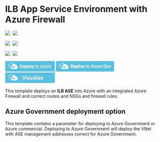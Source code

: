 # ILB App Service Environment with Azure Firewall

<IMG SRC="https://azurequickstartsservice.blob.core.windows.net/badges/App-Service-Environment-AzFirewall/PublicLastTestDate.svg" />&nbsp;
<IMG SRC="https://azurequickstartsservice.blob.core.windows.net/badges/App-Service-Environment-AzFirewall/PublicDeployment.svg" />&nbsp;

<IMG SRC="https://azurequickstartsservice.blob.core.windows.net/badges/App-Service-Environment-AzFirewall/FairfaxLastTestDate.svg" />&nbsp;
<IMG SRC="https://azurequickstartsservice.blob.core.windows.net/badges/App-Service-Environment-AzFirewall/FairfaxDeployment.svg" />&nbsp;

<IMG SRC="https://azurequickstartsservice.blob.core.windows.net/badges/App-Service-Environment-AzFirewall/BestPracticeResult.svg" />&nbsp;
<IMG SRC="https://azurequickstartsservice.blob.core.windows.net/badges/App-Service-Environment-AzFirewall/CredScanResult.svg" />&nbsp;

<a href="https://portal.azure.com/#create/Microsoft.Template/uri/https%3A%2F%2Fraw.githubusercontent.com%2Fazure%2Fazure-quickstart-templates%2Fmaster%2FApp-Service-Environment-AzFirewall%2Fazuredeploy.json" target="_blank">
<img src="https://raw.githubusercontent.com/Azure/azure-quickstart-templates/master/1-CONTRIBUTION-GUIDE/images/deploytoazure.png"/>
</a>

<a href="https://portal.azure.us/#create/Microsoft.Template/uri/https%3A%2F%2Fraw.githubusercontent.com%2Fazure%2Fazure-quickstart-templates%2Fmaster%2FApp-Service-Environment-AzFirewall%2Fazuredeploy.json" target="_blank">
<img src="https://raw.githubusercontent.com/Azure/azure-quickstart-templates/master/1-CONTRIBUTION-GUIDE/images/deploytoazuregov.png"/>
</a>

<a href="http://armviz.io/#/?load=https%3A%2F%2Fraw.githubusercontent.com%2Fazure%2Fazure-quickstart-templates%2Fmaster%2FApp-Service-Environment-AzFirewall%2Fazuredeploy.json" target="_blank">
<img src="https://raw.githubusercontent.com/Azure/azure-quickstart-templates/master/1-CONTRIBUTION-GUIDE/images/visualizebutton.png"/>
</a>

This template deploys an **ILB ASE** into Azure with an integrated Azure Firewall and correct routes and NSGs and firewall rules.

## Azure Government deployment option

This template contains a parameter for deploying to Azure Government or Azure commercial.  Deploying to Azure Government will deploy the VNet with ASE management addresses correct for Azure Government.